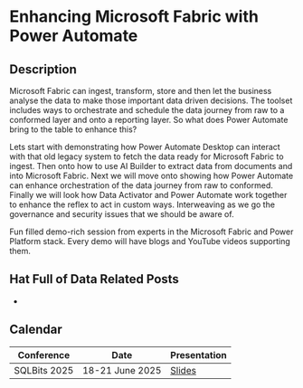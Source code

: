 # Enhancing Microsoft Fabric with Power Automate

## Description

Microsoft Fabric can ingest, transform, store and then let the business analyse the data to make those important data driven decisions. The toolset includes ways to orchestrate and schedule the data journey from raw to a conformed layer and onto a reporting layer. So what does Power Automate bring to the table to enhance this?

Lets start with demonstrating how Power Automate Desktop can interact with that old legacy system to fetch the data ready for Microsoft Fabric to ingest. Then onto how to use AI Builder to extract data from documents and into Microsoft Fabric. Next we will move onto showing how Power Automate can enhance orchestration of the data journey from raw to conformed. Finally we will look how Data Activator and Power Automate work together to enhance the reflex to act in custom ways. Interweaving as we go the governance and security issues that we should be aware of.

Fun filled demo-rich session from experts in the Microsoft Fabric and Power Platform stack. Every demo will have blogs and YouTube videos supporting them.

## Hat Full of Data Related Posts

* 

## Calendar

| Conference | Date | Presentation |
| --- | --- | --- |
| SQLBits 2025 | 18-21 June 2025 | [Slides](<SQLBits 2025 Dynamic Power Query.pdf>) |